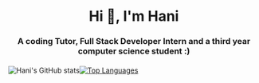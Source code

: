 <h1 align="center">Hi 👋, I'm Hani</h1>

<h3 align="center" style="margin-bottom: 20px;">A coding Tutor, Full Stack Developer Intern and a third year computer science student :)</h3>

<div style="display: flex; align-items: center;">
  <img src="https://github-readme-stats.vercel.app/api?username=Hani0101&hide=prs,stars" alt="Hani's GitHub stats" />
  <a href="https://github.com/Hani0101/github-readme-stats">
  <img src="https://github-readme-stats.vercel.app/api/top-langs/?username=Hani0101&layout=donut" alt="Top Languages" style="right-padding:15 px", height:30px; />
  </a>
</div>
